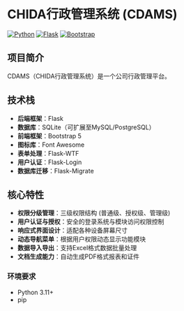 # CHIDA行政管理系统 (CDAMS)

[![Python](https://img.shields.io/badge/Python-3.9+-yellow.svg)](https://www.python.org/)
[![Flask](https://img.shields.io/badge/Flask-2.0+-green.svg)](https://flask.palletsprojects.com/)
[![Bootstrap](https://img.shields.io/badge/Bootstrap-5.3-purple.svg)](https://getbootstrap.com/)

## 项目简介

CDAMS（CHIDA行政管理系统）是一个公司行政管理平台。

## 技术栈

- **后端框架**：Flask
- **数据库**：SQLite（可扩展至MySQL/PostgreSQL）
- **前端框架**：Bootstrap 5
- **图标库**：Font Awesome
- **表单处理**：Flask-WTF
- **用户认证**：Flask-Login
- **数据库迁移**：Flask-Migrate

## 核心特性

- **权限分级管理**：三级权限结构 (普通级、授权级、管理级)
- **用户认证与授权**：安全的登录系统与模块访问权限控制
- **响应式界面设计**：适配各种设备屏幕尺寸
- **动态导航菜单**：根据用户权限动态显示功能模块
- **数据导入导出**：支持Excel格式数据批量处理
- **文档生成能力**：自动生成PDF格式报表和证件


### 环境要求
- Python 3.11+
- pip